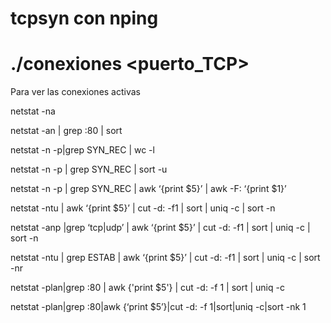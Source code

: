# tcpsyn con nping

# ./conexiones <puerto_TCP>
Para ver las conexiones activas

netstat -na

netstat -an | grep :80 | sort

netstat -n -p|grep SYN_REC | wc -l

netstat -n -p | grep SYN_REC | sort -u

netstat -n -p | grep SYN_REC | awk ‘{print $5}’ | awk -F: ‘{print $1}’

netstat -ntu | awk ‘{print $5}’ | cut -d: -f1 | sort | uniq -c | sort -n

netstat -anp |grep ‘tcp|udp’ | awk ‘{print $5}’ | cut -d: -f1 | sort | uniq -c | sort -n

netstat -ntu | grep ESTAB | awk ‘{print $5}’ | cut -d: -f1 | sort | uniq -c | sort -nr

netstat -plan|grep :80 | awk {'print $5'} | cut -d: -f 1 | sort | uniq -c

netstat -plan|grep :80|awk {‘print $5’}|cut -d: -f 1|sort|uniq -c|sort -nk 1

